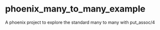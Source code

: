 # phoenix_many_to_many_example
A phoenix project to explore the standard many to many with put_assoc/4
